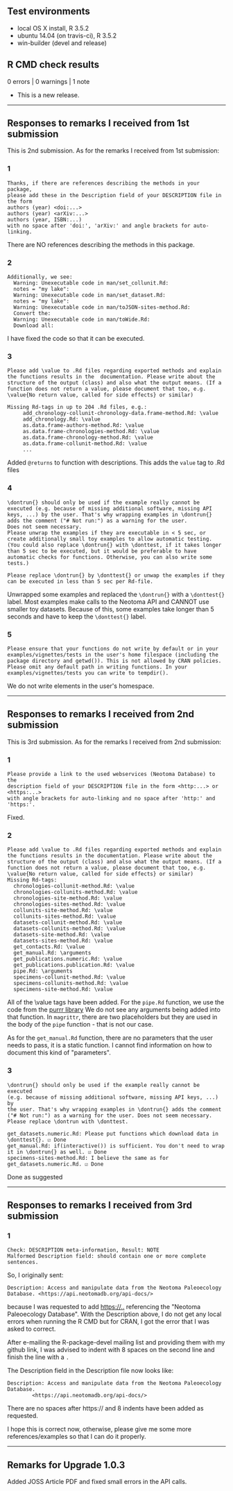 ## Test environments
* local OS X install, R 3.5.2
* ubuntu 14.04 (on travis-ci), R 3.5.2
* win-builder (devel and release)

## R CMD check results

0 errors | 0 warnings | 1 note

* This is a new release.

-----

## Responses to remarks I received from 1st submission

This is 2nd submission. As for the remarks I received from 1st submission: 

### 1

    Thanks, if there are references describing the methods in your package, 
    please add these in the Description field of your DESCRIPTION file in 
    the form
    authors (year) <doi:...>
    authors (year) <arXiv:...>
    authors (year, ISBN:...)
    with no space after 'doi:', 'arXiv:' and angle brackets for auto-linking.

There are NO references describing the methods in this package. 

### 2

    Additionally, we see:
      Warning: Unexecutable code in man/set_collunit.Rd:
      notes = "my lake":
      Warning: Unexecutable code in man/set_dataset.Rd:
      notes = "my lake":
      Warning: Unexecutable code in man/toJSON-sites-method.Rd:
      Convert the: 
      Warning: Unexecutable code in man/toWide.Rd:
      Download all:

I have fixed the code so that it can be executed.


### 3

    Please add \value to .Rd files regarding exported methods and explain the functions results in the  documentation. Please write about the structure of the output (class) and also what the output means. (If a function does not return a value, please document that too, e.g. \value{No return value, called for side effects} or similar)
```
Missing Rd-tags in up to 204 .Rd files, e.g.:
     add_chronology-collunit-chronology-data.frame-method.Rd: \value
     add_chronology.Rd: \value
     as.data.frame-authors-method.Rd: \value
     as.data.frame-chronologies-method.Rd: \value
     as.data.frame-chronology-method.Rd: \value
     as.data.frame-collunit-method.Rd: \value
     ...
```
Added `@returns` to function with descriptions. This adds the `value` tag to .Rd files

### 4

    \dontrun{} should only be used if the example really cannot be executed (e.g. because of missing additional software, missing API keys, ...) by the user. That's why wrapping examples in \dontrun{} adds the comment ("# Not run:") as a warning for the user.
    Does not seem necessary.
    Please unwrap the examples if they are executable in < 5 sec, or create additionally small toy examples to allow automatic testing.
    (You could also replace \dontrun{} with \donttest, if it takes longer than 5 sec to be executed, but it would be preferable to have automatic checks for functions. Otherwise, you can also write some tests.)

    Please replace \dontrun{} by \donttest{} or unwap the examples if they 
    can be executed in less than 5 sec per Rd-file.
    
Unwrapped some examples and replaced the `\dontrun{}` with a `\donttest{}` label. Most examples make calls to the Neotoma API and CANNOT use smaller toy datasets. Because of this, some examples take longer than 5 seconds and have to keep the `\donttest{}` label.


### 5

    Please ensure that your functions do not write by default or in your examples/vignettes/tests in the user's home filespace (including the package directory and getwd()). This is not allowed by CRAN policies.
    Please omit any default path in writing functions. In your examples/vignettes/tests you can write to tempdir().
    
We do not write elements in the user's homespace.

-----

## Responses to remarks I received from 2nd submission

This is 3rd submission. As for the remarks I received from 2nd submission: 

### 1

    Please provide a link to the used webservices (Neotoma Database) to the 
    description field of your DESCRIPTION file in the form <http:...> or <https:...>
    with angle brackets for auto-linking and no space after 'http:' and
    'https:'.
    
Fixed.

### 2

    Please add \value to .Rd files regarding exported methods and explain 
    the functions results in the documentation. Please write about the 
    structure of the output (class) and also what the output means. (If a
    function does not return a value, please document that too, e.g.
    \value{No return value, called for side effects} or similar)
    Missing Rd-tags:
      chronologies-collunit-method.Rd: \value
      chronologies-collunits-method.Rd: \value
      chronologies-site-method.Rd: \value
      chronologies-sites-method.Rd: \value
      collunits-site-method.Rd: \value
      collunits-sites-method.Rd: \value
      datasets-collunit-method.Rd: \value
      datasets-collunits-method.Rd: \value
      datasets-site-method.Rd: \value
      datasets-sites-method.Rd: \value
      get_contacts.Rd: \value
      get_manual.Rd: \arguments
      get_publications.numeric.Rd: \value
      get_publications.publication.Rd: \value
      pipe.Rd: \arguments
      specimens-collunit-method.Rd: \value
      specimens-collunits-method.Rd: \value
      specimens-site-method.Rd: \value

All of the \value tags have been added. For the `pipe.Rd` function, we use the code from the [purrr library](https://github.com/tidyverse/purrr/blob/3b5add2db99a35ec1392ad23dc021b7ccadbbbbb/R/reexport-pipe.R)
We do not see any arguments being added into that function. In `magrittr`, there are two placeholders but they are used in the body of the `pipe` function - that is not our case.

As for the `get_manual.Rd` function, there are no parameters that the user needs to pass, it is a static function. I cannot find information on how to document this kind of "parameters".

### 3

    \dontrun{} should only be used if the example really cannot be executed
    (e.g. because of missing additional software, missing API keys, ...) by
    the user. That's why wrapping examples in \dontrun{} adds the comment
    ("# Not run:") as a warning for the user. Does not seem necessary.
    Please replace \dontrun with \donttest.
    
    get_datasets.numeric.Rd: Please put functions which download data in
    \donttest{}. ☑ Done
    get_manual.Rd: if(interactive()) is sufficient. You don't need to wrap
    it in \dontrun{} as well. ☑ Done
    specimens-sites-method.Rd: I believe the same as for 
    get_datasets.numeric.Rd. ☑ Done
    
Done as suggested

-----

## Responses to remarks I received from 3rd submission

### 1

    Check: DESCRIPTION meta-information, Result: NOTE
    Malformed Description field: should contain one or more complete sentences.

So, I originally sent:
```
Description: Access and manipulate data from the Neotoma Paleoecology Database. <https://api.neotomadb.org/api-docs/>
```
because I was requested to add <https://..> referencing the "Neotoma Paleoecology Database". 
With the Description above, I do not get any local errors when running the R CMD but for CRAN, I got the error that I was asked to correct.

After e-mailing the R-package-devel mailing list and providing them with my github link, I was advised to indent with 8 spaces on the second line and finish the line with a `.`

The Description field in the Description file now looks like:

```
Description: Access and manipulate data from the Neotoma Paleoecology Database. 
        <https://api.neotomadb.org/api-docs/>
```

There are no spaces after https:// and 8 indents have been added as requested.

I hope this is correct now, otherwise, please give me some more references/examples so that I can do it properly.

-----

## Remarks for Upgrade 1.0.3

Added JOSS Article PDF and fixed small errors in the API calls.